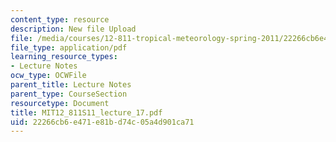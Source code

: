 ```yaml
---
content_type: resource
description: New file Upload
file: /media/courses/12-811-tropical-meteorology-spring-2011/22266cb6e471e81bd74c05a4d901ca71_MIT12_811S11_lecture_17.pdf
file_type: application/pdf
learning_resource_types:
- Lecture Notes
ocw_type: OCWFile
parent_title: Lecture Notes
parent_type: CourseSection
resourcetype: Document
title: MIT12_811S11_lecture_17.pdf
uid: 22266cb6-e471-e81b-d74c-05a4d901ca71
---
```


